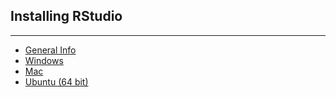 ## Installing RStudio

---

- [General Info](http://www.rstudio.com/products/rstudio/download/)
- [Windows](https://download1.rstudio.org/RStudio-1.1.442.exe)
- [Mac](https://download1.rstudio.org/RStudio-1.1.442.dmg)
- [Ubuntu (64 bit)](https://download1.rstudio.org/rstudio-1.1.442-amd64.deb)

